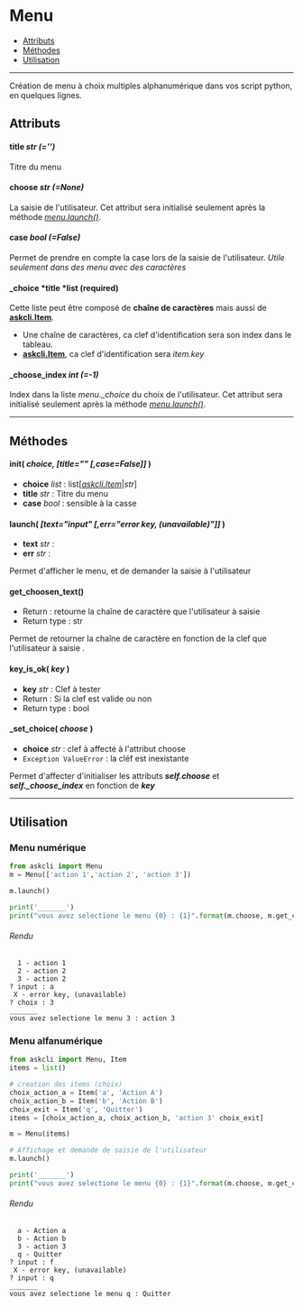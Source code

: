 # Menu

 * [Attributs](#top)
 * [Méthodes](#methodes)
 * [Utilisation](#utilisation)
---

Création de menu à choix multiples alphanumérique dans vos script python, en quelques lignes.

## Attributs

#### title *str (='')*

Titre du menu

#### choose *str (=None)*

La saisie de l'utilisateur. Cet attribut sera initialisé seulement après la méthode *[menu.launch()](#menu.launch)*.

#### case *bool (=False)*

Permet de prendre en compte la case lors de la saisie de l'utilisateur. *Utile seulement dans des menu avec des caractères*

#### _choice *title *list (required)
Cette liste peut être composé de **chaîne de caractères** mais aussi de **[askcli.Item](3.item)**. 

 * Une chaîne de caractères, ca clef d'identification sera son index dans le tableau. 
 * **[askcli.Item](3.item)**, ca clef d'identification sera *item.key* 

#### _choose_index *int (=-1)* 

Index dans la liste *menu._choice* du choix de l'utilisateur. Cet attribut sera initialisé seulement après la méthode *[menu.launch()](#menu.launch)*.
<a name="methodes"> </a>

---

## Méthodes

#### init( *choice, [title="" [,case=False]]* )

 * **choice** *list* : list[*[askcli.Item](3.item)*|*str*]
 * **title** *str* : Titre du menu
 * **case** *bool* : sensible à la casse


#### launch( *[text="input" [,err="error key, (unavailable)"]]* ) <a name="menu.launch"> </a>

 * **text** *str* : 
 * **err** *str* : 

Permet d'afficher le menu, et de demander la saisie à l'utilisateur


#### get_choosen_text()

 * Return : retourne la chaîne de caractère que l'utilisateur à saisie
 * Return type : str

Permet de retourner la chaîne de caractère en fonction de la clef que l'utilisateur à saisie .

#### key_is_ok( *key* )

 * **key** *str* : Clef à tester 
 * Return : Si la clef est valide ou non
 * Return type : bool

#### _set_choice( *choose* )

 * **choice** *str* : clef à affecté à l'attribut choose
 * ``Exception ValueError`` : la cléf est inexistante

 Permet d'affecter d'initialiser les attributs ***self.choose*** et ***self._choose_index*** en fonction de ***key***
<a name="utilisation"> </a>

---

## Utilisation

### Menu numérique

```python
from askcli import Menu
m = Menu(['action 1','action 2', 'action 3'])

m.launch()

print('_______')
print("vous avez selectione le menu {0} : {1}".format(m.choose, m.get_choosen_text()))

```

###### Rendu 

```nohightligh
  1 - action 1
  2 - action 2
  3 - action 2
? input : a
 X - error key, (unavailable)
? choix : 3
_______
vous avez selectione le menu 3 : action 3
```

### Menu alfanumérique

```python
from askcli import Menu, Item
items = list()

# creation des items (choix)
choix_action_a = Item('a', 'Action A')
choix_action_b = Item('b', 'Action B')
choix_exit = Item('q', 'Quitter')
items = [choix_action_a, choix_action_b, 'action 3' choix_exit]

m = Menu(items)

# Affichage et demande de saisie de l'utilisateur
m.launch()

print('_______')
print("vous avez selectione le menu {0} : {1}".format(m.choose, m.get_choosen_text()))
```

###### Rendu 

```nohightligh
  a - Action a
  b - Action b
  3 - action 3
  q - Quitter
? input : f
 X - error key, (unavailable)
? input : q
_______
vous avez selectione le menu q : Quitter
```

